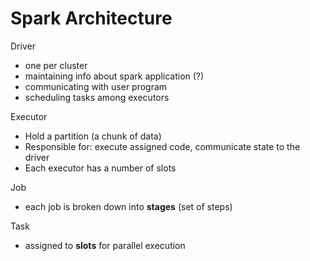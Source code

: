 # Spark Architecture

Driver

* one per cluster 
* maintaining info about spark application \(?\)
* communicating with user program
* scheduling tasks among executors 

Executor

* Hold a partition \(a chunk of data\)
* Responsible for: execute assigned code, communicate state to the driver
* Each executor has a number of slots

Job

* each job is broken down into **stages** \(set of steps\)

Task

* assigned to **slots** for parallel execution 





